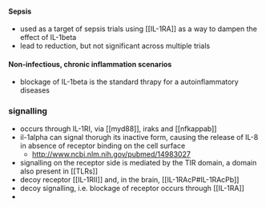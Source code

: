#### Sepsis
- used as a target of sepsis trials using [[IL-1RA]] as a way to dampen the effect of IL-1beta
- lead to reduction, but not significant across multiple trials 

#### Non-infectious, chronic inflammation scenarios 
- blockage of IL-1beta is the standard thrapy for a autoinflammatory diseases

### signalling 
- occurs through IL-1RI, via [[myd88]], iraks and [[nfkappab]]
- il-1alpha can signal thorugh its inactive form, causing the release of IL-8 in absence of receptor binding on the cell surface 
	- http://www.ncbi.nlm.nih.gov/pubmed/14983027
- signalling on the receptor side is mediated by the TIR domain, a domain also present in [[TLRs]]
- decoy receptor [[IL-1RII]] and, in the brain, [[IL-1RAcP#IL-1RAcPb]]
- decoy signalling, i.e. blockage of receptor occurs through [[IL-1RA]]
- 
